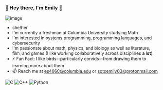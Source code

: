 ### 🦉 Hey there, I'm Emily 🦉
![image](https://user-images.githubusercontent.com/52178869/216449445-a4058d49-75b7-4e03-afcf-ced5c5a3ba26.png)

<!--
**esot0/esot0** is a ✨ _special_ ✨ repository because its `README.md` (this file) appears on your GitHub profile.

Here are some ideas to get you started:

- 🔭 I’m currently working on ...
- 🌱 I’m currently learning ...
- 👯 I’m looking to collaborate on ...
- 🤔 I’m looking for help with ...
- 💬 Ask me about ...
- 📫 How to reach me: ...
- 😄 Pronouns: ...
- ⚡ Fun fact: ...
-->
- she/her
- I'm currently a freshman at Columbia University studying Math
- I'm interested in systems programming, programming languages, and cybersecurity
- I'm passionate about math, physics, and biology as well as literature, film, and games (I like working collaboratively across disciplines **a lot**)
- ⚡ Fun Fact: I like birds--particularly corvids--from drawing them to learning more about them
- 📫 Reach me at es4060@columbia.edu or sotoemily03@protonmail.com

![C](https://img.shields.io/badge/c-%2300599C.svg?style=for-the-badge&logo=c&logoColor=white) ![C++](https://img.shields.io/badge/c++-%2300599C.svg?style=for-the-badge&logo=c%2B%2B&logoColor=white) ![Python](https://img.shields.io/badge/python-3670A0?style=for-the-badge&logo=python&logoColor=ffdd54)
